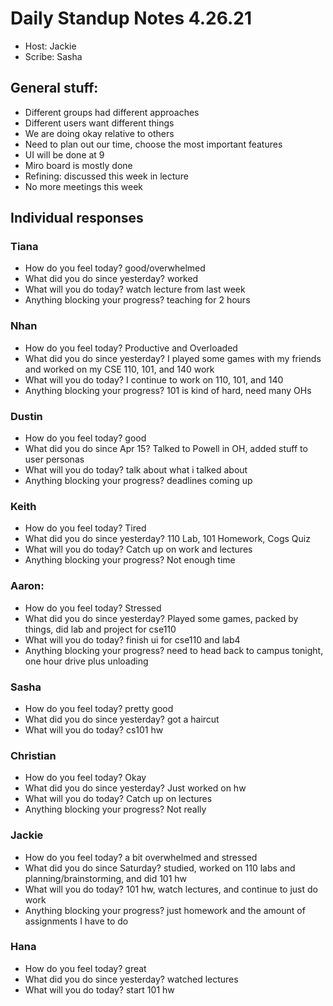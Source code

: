 # Daily Standup Notes 4.26.21
* Host: Jackie
* Scribe: Sasha

## General stuff:
* Different groups had different approaches
* Different users want different things
* We are doing okay relative to others
* Need to plan out our time, choose the most important features
* UI will be done at 9
* Miro board is mostly done
* Refining: discussed this week in lecture
* No more meetings this week
 
 
## Individual responses
### Tiana
* How do you feel today? good/overwhelmed
* What did you do since yesterday? worked
* What will you do today? watch lecture from last week
* Anything blocking your progress? teaching for 2 hours
 
### Nhan
* How do you feel today? Productive and Overloaded
* What did you do since yesterday? I played some games with my friends and worked on my CSE 110, 101, and 140 work
* What will you do today? I continue to work on 110, 101, and 140
* Anything blocking your progress? 101 is kind of hard, need many OHs
 
### Dustin
* How do you feel today? good
* What did you do since Apr 15? Talked to Powell in OH, added stuff to user personas
* What will you do today? talk about what i talked about
* Anything blocking your progress? deadlines coming up

### Keith
* How do you feel today? Tired
* What did you do since yesterday? 110 Lab, 101 Homework, Cogs Quiz
* What will you do today? Catch up on work and lectures
* Anything blocking your progress? Not enough time

### Aaron:
* How do you feel today? Stressed
* What did you do since yesterday? Played some games, packed by things, did lab and project for cse110
* What will you do today? finish ui for cse110 and lab4
* Anything blocking your progress? need to head back to campus tonight, one hour drive plus unloading

### Sasha
* How do you feel today? pretty good
* What did you do since yesterday? got a haircut
* What will you do today? cs101 hw

### Christian
* How do you feel today? Okay
* What did you do since yesterday? Just worked on hw
* What will you do today? Catch up on lectures
* Anything blocking your progress? Not really

### Jackie
* How do you feel today? a bit overwhelmed and stressed
* What did you do since Saturday? studied, worked on 110 labs and planning/brainstorming, and did 101 hw
* What will you do today? 101 hw, watch lectures, and continue to just do work
* Anything blocking your progress? just homework and the amount of assignments I have to do

### Hana
* How do you feel today? great
* What did you do since yesterday? watched lectures
* What will you do today? start 101 hw














